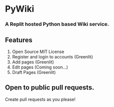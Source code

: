# PyWiki
### A Replit hosted Python based Wiki service.

## Features
1. Open Source MIT License
2. Register and login to accounts (Greenlit)
3. Add pages (Greenlit)
4. Edit pages (Coming soon...)
5. Draft Pages (Greenlit)

## Open to public pull requests.
Create pull requests as you please!